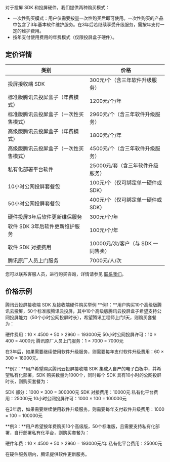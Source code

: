 
对于投屏 SDK 和投屏硬件，我们提供两种购买模式：
-  一次性购买模式：用户仅需要按量一次性购买后即可使用。一次性购买的产品中包含了3年基本软件维护服务。在3年后若继续享受升级服务，需按年支付一定的维护费用。
-  按年支付使用费用的年费模式（仅限投屏盒子硬件）。


## 定价详情

<table contenteditable="false">
    <thead>
        <tr><th>类别</th><th>价格</th></tr>
    </thead>
    <tbody>
        <tr><td>投屏接收端 SDK</td><td>300元/个（含三年软件升级服务）</td>
        <tr><td>标准版腾讯云投屏盒子（年费模式）</td><td>1200元/个/年</tr>
        <tr><td>标准版腾讯云投屏盒子（一次性买售模式）</td><td>2960元/个（含三年软件升级服务）</tr>
        <tr><td>高级版腾讯云投屏盒子（年费模式）</td><td>1800元/个/年</tr>
        <tr><td>高级版腾讯云投屏盒子（一次性买售模式）</td><td>4500元/个（含三年软件升级服务）</tr>
        <tr><td>私有化部署平台软件</td><td>25000元/套（含三年软件升级服务）</td></tr>
        <tr><td>10小时公网投屏套餐包</td><td>100元/个（仅可绑定单一硬件或 SDK）</td></tr>
        <tr><td>50小时公网投屏套餐包</td><td>400元/个（仅可绑定单一硬件或 SDK）</td></tr>
        <tr><td>硬件投屏3年后软件更新维保服务</td><td>300元/个/年</td></tr>
        <tr><td>软件 SDK 3年后软件更新维护服务</td><td>100元/个/年</td></tr>
         <tr><td>软件 SDK 对接费用</td><td>10000元/次/客户（与 SDK 一同售卖）</td></tr>
        <tr><td>腾讯原厂人员上门服务</td><td>7000元/人/次</td></tr>
    </tbody>
</table>


您可以联系客服人员，进行购买咨询，详情请参见 [联系我们](https://cloud.tencent.com/about/connect)。


## 价格示例
腾讯云投屏接收端 SDK 及接收端硬件购买举例
**例1：**用户购买10个高级版腾讯云投屏，50个标准版腾讯云投屏，其中10个高级版腾讯云投屏盒子希望支持公网投屏能力（50个小时公网投屏时长），希望腾讯工程师上门1天，则购买套餐为：

硬件费用：10 × 4500 + 50 × 2960 = 193000元
50小时公网投屏许可：10 × 400 = 4000元
腾讯原厂人员上门服务：1 × 7000 = 7000元

在3年后，如果需要继续使用软件升级服务，则需要每年支付软件升级费用：60 × 300 = 18000元。


**例2：**用户希望购买腾讯云投屏接收端 SDK 集成入自产的电子白板中，并希望私有化部署，SDK 购买数量为1000个，同时每个 SDK 具有10小时的公网投屏时长，则购买套餐为：

SDK 部分：1000 × 300 = 300000元
SDK 对接费用：10000元
私有化平台费用：25000元
10小时公网投屏许可：1000 × 100 = 100000元

在3年后，如果需要继续使用软件升级服务，则需要每年支付软件升级费用：1000 × 100 = 100000元

**例3：**用户希望按年费购买10个高级版，50个标准版，且需要支持私有化部署，自行部署私有化平台，则购买套餐为：

硬件年费：10 × 4500 + 50 × 2960 = 193000元/年
私有化平台费用：25000元

在硬件服务期内，腾讯提供软件更新服务。
